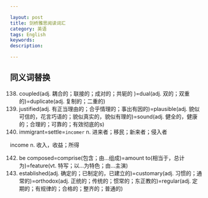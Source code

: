 ```yaml
---

layout: post
title: 剑桥雅思阅读词汇
category: 英语
tags: English
keywords: 
description: 

---
```


## 同义词替换
138. coupled(adj. 耦合的；联接的；成对的；共轭的 )=dual(adj. 双的；双重的)=duplicate(adj. 复制的；二重的)
139. justified(adj. 有正当理由的；合乎情理的；事出有因的)=plausible(adj. 貌似可信的，花言巧语的；貌似真实的，貌似有理的)=sound(adj. 健全的，健康的；合理的；可靠的；有效彻底的s)
141. immigrant=settle=`incomer` n. 进来者；移民；新来者；侵入者

income n. 收入，收益；所得

142. be composed=comprise(包含；由…组成)=amount to(相当于，总计为)=feature(vt. 特写；以…为特色；由…主演) 
143. established(adj. 确定的；已制定的，已建立的)=customary(adj. 习惯的；通常的)=orthodox(adj. 正统的；传统的；惯常的；东正教的)=regular(adj. 定期的；有规律的；合格的；整齐的；普通的)
